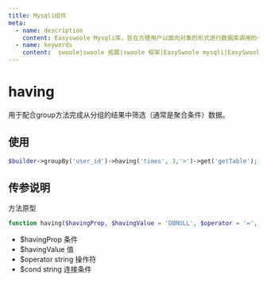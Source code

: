 ```yaml
---
title: Mysqli组件
meta:
  - name: description
    content: Easyswoole Mysqli库，旨在方便用户以面向对象的形式进行数据库调用的一个库。并且为Orm组件等高级用法提供了基础支持
  - name: keywords
    content:  swoole|swoole 拓展|swoole 框架|EasySwoole mysqli|EasySwoole ORM|Swoole mysqli协程客户端|swoole ORM
---
```

# having

用于配合group方法完成从分组的结果中筛选（通常是聚合条件）数据。


## 使用

```php
$builder->groupBy('user_id')->having('times', 3,'>')->get('getTable');
```


## 传参说明

方法原型
```php
function having($havingProp, $havingValue = 'DBNULL', $operator = '=', $cond = 'AND')
```

- $havingProp 条件
- $havingValue 值
- $operator string 操作符
- $cond string 连接条件
